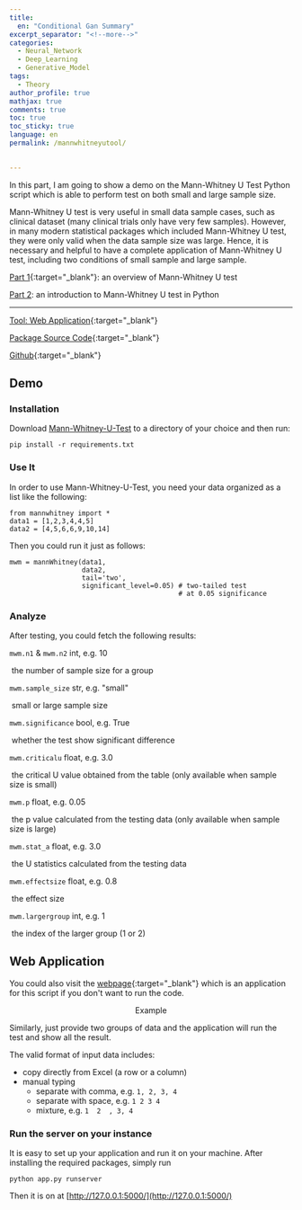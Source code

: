```yaml
---
title: 
  en: "Conditional Gan Summary"
excerpt_separator: "<!--more-->"
categories:
  - Neural_Network
  - Deep_Learning
  - Generative_Model
tags:
  - Theory
author_profile: true
mathjax: true
comments: true
toc: true
toc_sticky: true
language: en
permalink: /mannwhitneyutool/

  
---
```



In this part, I am going to show a demo on the Mann-Whitney U Test Python script which is able to perform test on both small and large sample size. 

Mann-Whitney U test is very useful in small data sample cases, such as clinical dataset (many clinical trials only have very few samples). However, in many modern statistical packages which included Mann-Whitney U test, they were only valid when the data sample size was large. Hence, it is necessary and helpful to have a complete application of Mann-Whitney U test, including two conditions of small sample and large sample. 

[Part 1](https://hatchin.netlify.com/mannwhitneyu/?utm_source=blog&utm_medium=post&utm_campaign=part2){:target="_blank"}: an overview of Mann-Whitney U test

[Part 2](https://hatchin.netlify.com/mannwhitneyutool/): an introduction to Mann-Whitney U test in Python

------------------------

[Tool: Web Application](https://mannwhitney.herokuapp.com/?utm_source=blog&utm_medium=post&utm_campaign=Webpage){:target="_blank"}

[Package Source Code](https://github.com/Hatchin/Mann-Whitney-U-Test/blob/master/mannwhitney.py){:target="_blank"}

[Github](https://github.com/Hatchin/Mann-Whitney-U-Test){:target="_blank"}

Demo
----------------------------

### Installation

Download [Mann-Whitney-U-Test](https://github.com/Hatchin/Mann-Whitney-U-Test) to a directory of your choice and then run:

```
pip install -r requirements.txt
```

### Use It

In order to use Mann-Whitney-U-Test, you need your data organized as a list like the following:

```
from mannwhitney import *
data1 = [1,2,3,4,4,5]
data2 = [4,5,6,6,9,10,14]
```

Then you could run it just as follows:
```
mwm = mannWhitney(data1,
                  data2, 
                  tail='two', 
                  significant_level=0.05) # two-tailed test
                                          # at 0.05 significance
```

### Analyze

After testing, you could fetch the following results:

`mwm.n1` & `mwm.n2`  int, e.g. 10

​								the number of sample size for a group

`mwm.sample_size`   str, e.g. "small"

​								small or large sample size

`mwm.significance`  bool, e.g. True

​								whether the test show significant difference

`mwm.criticalu`       float, e.g. 3.0

​							    the critical U value obtained from the table (only available when sample size is small)

`mwm.p`              	   float, e.g. 0.05

​								the p value calculated from the testing data (only available when sample size is large)

`mwm.stat_a`         	float, e.g. 3.0

​								the U statistics calculated from the testing data

`mwm.effectsize`     float, e.g. 0.8

​								the effect size

`mwm.largergroup`    int, e.g. 1

​								the index of the larger group (1 or 2)

Web Application
--------------

You could also visit the [webpage](https://mannwhitney.herokuapp.com/?utm_source=blog&utm_medium=post&utm_campaign=Webpage){:target="_blank"} which is an application for this script if you don't want to run the code. 

<p align="center">
  <img src="https://raw.githubusercontent.com/Hatchin/Mann-Whitney-U-Test/master/demo.png" alt="">Example
</p>

Similarly, just provide two groups of data and the application will run the test and show all the result. 

The valid format of input data includes:
  - copy directly from Excel (a row or a column)
  - manual typing
    - separate with comma, e.g. `1, 2, 3, 4`
    - separate with space, e.g. `1 2 3 4`
    - mixture, e.g. `1  2  , 3, 4`
    
### Run the server on your instance

It is easy to set up your application and run it on your machine. After installing the required packages, simply run

```
python app.py runserver
```

Then it is on at [http://127.0.0.1:5000/](http://127.0.0.1:5000/)

